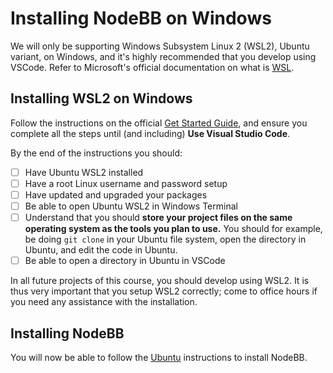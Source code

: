 # Installing NodeBB on Windows

We will only be supporting Windows Subsystem Linux 2 (WSL2), Ubuntu variant, on Windows, and it's highly recommended that you develop using VSCode. Refer to Microsoft's official documentation on what is [WSL](https://learn.microsoft.com/en-us/windows/wsl/about).

## Installing WSL2 on Windows

Follow the instructions on the official [Get Started Guide](https://learn.microsoft.com/en-us/windows/wsl/setup/environment#get-started), and ensure you complete all the steps until (and including) **Use Visual Studio Code**.

By the end of the instructions you should:

- [ ] Have Ubuntu WSL2 installed
- [ ] Have a root Linux username and password setup
- [ ] Have updated and upgraded your packages
- [ ] Be able to open Ubuntu WSL2 in Windows Terminal
- [ ] Understand that you should **store your project files on the same operating system as the tools you plan to use.** You should for example, be doing `git clone` in your Ubuntu file system, open the directory in Ubuntu, and edit the code in Ubuntu.
- [ ] Be able to open a directory in Ubuntu in VSCode

In all future projects of this course, you should develop using WSL2. It is thus very important that you setup WSL2 correctly; come to office hours if you need any assistance with the installation.

## Installing NodeBB

You will now be able to follow the [Ubuntu](ubuntu.md) instructions to install NodeBB.